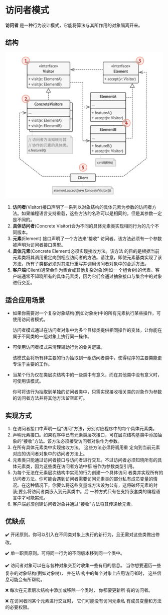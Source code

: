 # 访问者模式

**访问者** 是一种行为设计模式，它能将算法与其所作用的对象隔离开来。

## 结构

![class_diagram.png](https://github.com/hetchzhao/design-pattern/blob/master/src/visitor/class_diagram.png)

1. **访问者**(Visitor)接口声明了一系列以对象结构的具体元素为参数的访问者方法。如果编程语言支持重载，这些方法的名称可以是相同的，但是其参数一定是不同的。
2. **具体访问者**(Concrete Visitor)会为不同的具体元素类实现相同行为的几个不同版本。
3. **元素**(Element) 接口声明了一个方法来“接收” 访问者。该方法必须有一个参数被声明为访问者接口类型。
4. **具体元素**(Concrete Element)必须实现接收方法。该方法 的目的是根据当前元素类将其调用重定向到相应访问者的方法。请注意，即使元素基类实现了该方法，所有子类都必须对其进行重写并调用访问者对象中的合适方法。
5. **客户端**(Client)通常会作为集合或其他复杂对象(例如一 个组合树)的代表。客户端通常不知晓所有的具体元素类，因为它们会通过抽象接口与集合中的对象进行交互。

## 适合应用场景

- 如果你需要对一个复杂对象结构(例如对象树)中的所有元素执行某些操作，可使用访问者模式。

  访问者模式通过在访问者对象中为多个目标类提供相同操作的变体，让你能在属于不同类的一组对象上执行同一操作。

- 可使用访问者模式来清理辅助行为的业务逻辑。

  该模式会将所有非主要的行为抽取到一组访问者类中，使得程序的主要类能更专注于主要的工作。

- 当某个行为仅在类层次结构中的一些类中有意义，而在其他类中没有意义时，可使用该模式。

  你可将该行为抽取到单独的访问者类中，只需实现接收相关类的对象作为参数的访问者方法并将其他方法留空即可。

## 实现方式

1. 在访问者接口中声明一组“访问”方法，分别对应程序中的每个具体元素类。
2. 声明元素接口。如果程序中已有元素类层次接口，可在层次结构基类中添加抽象的“接收”方法。该方法必须接受访问者对象作为参数。
3. 在所有具体元素类中实现接收方法。 这些方法必须将调用重 定向到当前元素对应的访问者对象中的访问者方法上。
4. 元素类只能通过访问者接口与访问者进行交互。不过访问者必须知晓所有的具体元素类，因为这些类在访问者方法中都 被作为参数类型引用。
5. 为每个无法在元素层次结构中实现的行为创建一个具体访问 者类并实现所有的访问者方法。你可能会遇到访问者需要访问元素类的部分私有成员变量的情况。在这种情况下，你要么将这些变量或方法设为公有，这将破坏元素的封装;要么将访问者类嵌入到元素类中。后 一种方式只有在支持嵌套类的编程语言中才可能实现。
6. 客户端必须创建访问者对象并通过“接收”方法将其传递给元素。

## 优缺点

✔️ 开闭原则。你可以引入在不同类对象上执行的新行为，且无需对这些类做出修改。

✔️ 单一职责原则。可将同一行为的不同版本移到同一个类中。

✔️ 访问者对象可以在与各种对象交互时收集一些有用的信息。 当你想要遍历一些复杂的对象结构(例如对象树)， 并在结 构中的每个对象上应用访问者时， 这些信息可能会有所帮助。

❌ 每次在元素层次结构中添加或移除一个类时， 你都要更新所 有的访问者。

❌ 在访问者同某个元素进行交互时， 它们可能没有访问元素私 有成员变量和方法的必要权限。
